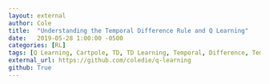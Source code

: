 ```yaml
---
layout: external
author: Cole
title:  "Understanding the Temporal Difference Rule and Q Learning"
date:   2019-05-28 1:00:00 -0500
categories: [RL]
tags: [Q Learning, Cartpole, TD, TD Learning, Temporal, Difference, Temporal Difference, Temporal Difference Learning, Reinforcement, Learning, Reinforcement Learning, Machine, Learning, Machine Learning, OpenAI, Gym, OpenAI Gym, Python]
external_url: https://github.com/coledie/q-learning
github: True
---
```


